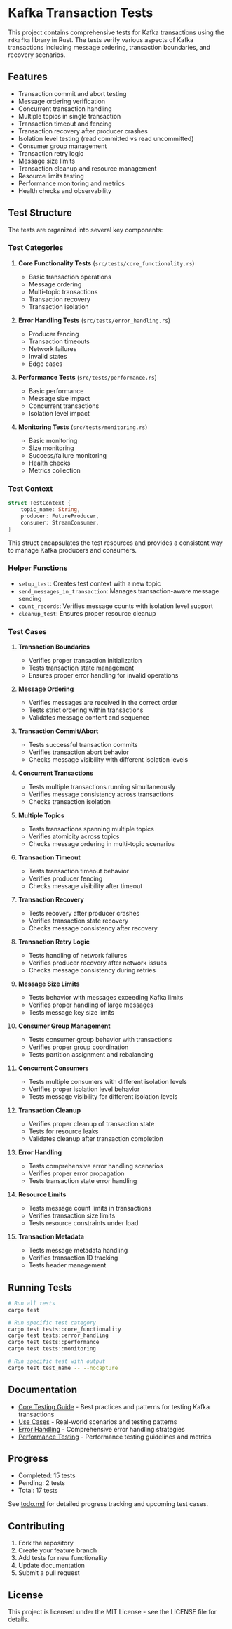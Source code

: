# Kafka Transaction Tests

This project contains comprehensive tests for Kafka transactions using the `rdkafka` library in Rust. The tests verify various aspects of Kafka transactions including message ordering, transaction boundaries, and recovery scenarios.

## Features

- Transaction commit and abort testing
- Message ordering verification
- Concurrent transaction handling
- Multiple topics in single transaction
- Transaction timeout and fencing
- Transaction recovery after producer crashes
- Isolation level testing (read committed vs read uncommitted)
- Consumer group management
- Transaction retry logic
- Message size limits
- Transaction cleanup and resource management
- Resource limits testing
- Performance monitoring and metrics
- Health checks and observability

## Test Structure

The tests are organized into several key components:

### Test Categories

1. **Core Functionality Tests** (`src/tests/core_functionality.rs`)
   - Basic transaction operations
   - Message ordering
   - Multi-topic transactions
   - Transaction recovery
   - Transaction isolation

2. **Error Handling Tests** (`src/tests/error_handling.rs`)
   - Producer fencing
   - Transaction timeouts
   - Network failures
   - Invalid states
   - Edge cases

3. **Performance Tests** (`src/tests/performance.rs`)
   - Basic performance
   - Message size impact
   - Concurrent transactions
   - Isolation level impact

4. **Monitoring Tests** (`src/tests/monitoring.rs`)
   - Basic monitoring
   - Size monitoring
   - Success/failure monitoring
   - Health checks
   - Metrics collection

### Test Context
```rust
struct TestContext {
    topic_name: String,
    producer: FutureProducer,
    consumer: StreamConsumer,
}
```
This struct encapsulates the test resources and provides a consistent way to manage Kafka producers and consumers.

### Helper Functions
- `setup_test`: Creates test context with a new topic
- `send_messages_in_transaction`: Manages transaction-aware message sending
- `count_records`: Verifies message counts with isolation level support
- `cleanup_test`: Ensures proper resource cleanup

### Test Cases

1. **Transaction Boundaries**
   - Verifies proper transaction initialization
   - Tests transaction state management
   - Ensures proper error handling for invalid operations

2. **Message Ordering**
   - Verifies messages are received in the correct order
   - Tests strict ordering within transactions
   - Validates message content and sequence

3. **Transaction Commit/Abort**
   - Tests successful transaction commits
   - Verifies transaction abort behavior
   - Checks message visibility with different isolation levels

4. **Concurrent Transactions**
   - Tests multiple transactions running simultaneously
   - Verifies message consistency across transactions
   - Checks transaction isolation

5. **Multiple Topics**
   - Tests transactions spanning multiple topics
   - Verifies atomicity across topics
   - Checks message ordering in multi-topic scenarios

6. **Transaction Timeout**
   - Tests transaction timeout behavior
   - Verifies producer fencing
   - Checks message visibility after timeout

7. **Transaction Recovery**
   - Tests recovery after producer crashes
   - Verifies transaction state recovery
   - Checks message consistency after recovery

8. **Transaction Retry Logic**
   - Tests handling of network failures
   - Verifies producer recovery after network issues
   - Checks message consistency during retries

9. **Message Size Limits**
   - Tests behavior with messages exceeding Kafka limits
   - Verifies proper handling of large messages
   - Tests message key size limits

10. **Consumer Group Management**
    - Tests consumer group behavior with transactions
    - Verifies proper group coordination
    - Tests partition assignment and rebalancing

11. **Concurrent Consumers**
    - Tests multiple consumers with different isolation levels
    - Verifies proper isolation level behavior
    - Tests message visibility for different isolation levels

12. **Transaction Cleanup**
    - Verifies proper cleanup of transaction state
    - Tests for resource leaks
    - Validates cleanup after transaction completion

13. **Error Handling**
    - Tests comprehensive error handling scenarios
    - Verifies proper error propagation
    - Tests transaction state error handling

14. **Resource Limits**
    - Tests message count limits in transactions
    - Verifies transaction size limits
    - Tests resource constraints under load

15. **Transaction Metadata**
    - Tests message metadata handling
    - Verifies transaction ID tracking
    - Tests header management

## Running Tests

```bash
# Run all tests
cargo test

# Run specific test category
cargo test tests::core_functionality
cargo test tests::error_handling
cargo test tests::performance
cargo test tests::monitoring

# Run specific test with output
cargo test test_name -- --nocapture
```

## Documentation

- [Core Testing Guide](docs/core.md) - Best practices and patterns for testing Kafka transactions
- [Use Cases](docs/usecases.md) - Real-world scenarios and testing patterns
- [Error Handling](docs/error_handling.md) - Comprehensive error handling strategies
- [Performance Testing](docs/performance.md) - Performance testing guidelines and metrics

## Progress

- Completed: 15 tests
- Pending: 2 tests
- Total: 17 tests

See [todo.md](todo.md) for detailed progress tracking and upcoming test cases.

## Contributing

1. Fork the repository
2. Create your feature branch
3. Add tests for new functionality
4. Update documentation
5. Submit a pull request

## License

This project is licensed under the MIT License - see the LICENSE file for details.